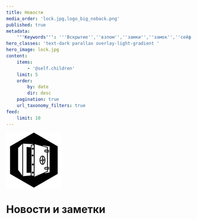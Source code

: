 ```yaml
---
title: Новости
media_order: 'lock.jpg,logo_big_noback.png'
published: true
metadata:
    '''Keywords''': '''Вскрытие'',''взлом'',''замки'',''замок'',''сейф'',''авто'',''машина'',''мастер'',''дверь'''
hero_classes: 'text-dark parallax overlay-light-gradient '
hero_image: lock.jpg
content:
    items:
        - '@self.children'
    limit: 5
    order:
        by: date
        dir: desc
    pagination: true
    url_taxonomy_filters: true
feed:
    limit: 10
---
```


![](logo_big_noback.png)
# Новости и заметки